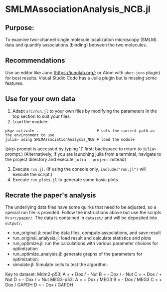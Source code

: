 SMLMAssociationAnalysis_NCB.jl
==============================

Purpose:
--------
To examine two-channel single molecule localization microscopy (SMLM) data and quantify associations (binding)
between the two molecules.

Recommendations
---------------
Use an editor like Juno (https://junolab.org/; or Atom with `uber-juno` plugin) for best results. Visual Studio Code has
a Julia plugin but is missing some features.


Use for your own data
---------------------
1. Adapt `src/run.jl` to your own files by modifying the parameters in the top section to suit your files.
2. Load the module:
```
pkg> activate .                          # sets the current path as the environment to use
julia> using SMLMAssociationAnalysis_NCB # load the module
```
(`pkg>` prompt is accessed by typing ']' first; backspace to return to `julia>` prompt.)
(Alternatively, if you are launching julia from a terminal, navigate to the project directory and execute
`julia --project` instead)

3. Execute `run.jl`. (If using the console only, `include("run.jl")` will execute the script.)
4. Execute `run_plots.jl` to generate some basic plots.

Recrate the paper's analysis
----------------------------
The underlying data files have some quirks that need to be adjusted, so a special run file is provided.
Follow the instructions above but use the scripts in `src/paper/`. The data is contained in `dataset/` and will be
deposited into `output/`.
 - run_original.jl: read the data files, compute associations, and save result
 - run_original_analysis.jl: load result and calculate statistics and plots
 - run_optimize.jl: run the calculations with various parameter choices for optimization
 - run_optimize_analysis.jl: generate graphs of the parameters for optimization.
 - simulate.jl: Simulate cells to test the algorithm.

Key to dataset:
     Mdm2-p53: A = + Dox / - Nut
               B = - Dox / - Nut
               C = + Dox / + Nut
               D = - Dox / + Nut
     MEG3-p53: A = + Dox / MEG3
               B = - Dox / MEG3
               C = + Dox / GAPDH
               D = - Dox / GAPDH
